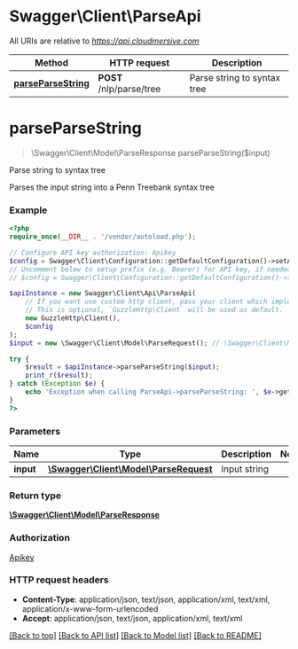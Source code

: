 # Swagger\Client\ParseApi

All URIs are relative to *https://api.cloudmersive.com*

Method | HTTP request | Description
------------- | ------------- | -------------
[**parseParseString**](ParseApi.md#parseParseString) | **POST** /nlp/parse/tree | Parse string to syntax tree


# **parseParseString**
> \Swagger\Client\Model\ParseResponse parseParseString($input)

Parse string to syntax tree

Parses the input string into a Penn Treebank syntax tree

### Example
```php
<?php
require_once(__DIR__ . '/vendor/autoload.php');

// Configure API key authorization: Apikey
$config = Swagger\Client\Configuration::getDefaultConfiguration()->setApiKey('Apikey', 'YOUR_API_KEY');
// Uncomment below to setup prefix (e.g. Bearer) for API key, if needed
// $config = Swagger\Client\Configuration::getDefaultConfiguration()->setApiKeyPrefix('Apikey', 'Bearer');

$apiInstance = new Swagger\Client\Api\ParseApi(
    // If you want use custom http client, pass your client which implements `GuzzleHttp\ClientInterface`.
    // This is optional, `GuzzleHttp\Client` will be used as default.
    new GuzzleHttp\Client(),
    $config
);
$input = new \Swagger\Client\Model\ParseRequest(); // \Swagger\Client\Model\ParseRequest | Input string

try {
    $result = $apiInstance->parseParseString($input);
    print_r($result);
} catch (Exception $e) {
    echo 'Exception when calling ParseApi->parseParseString: ', $e->getMessage(), PHP_EOL;
}
?>
```

### Parameters

Name | Type | Description  | Notes
------------- | ------------- | ------------- | -------------
 **input** | [**\Swagger\Client\Model\ParseRequest**](../Model/ParseRequest.md)| Input string |

### Return type

[**\Swagger\Client\Model\ParseResponse**](../Model/ParseResponse.md)

### Authorization

[Apikey](../../README.md#Apikey)

### HTTP request headers

 - **Content-Type**: application/json, text/json, application/xml, text/xml, application/x-www-form-urlencoded
 - **Accept**: application/json, text/json, application/xml, text/xml

[[Back to top]](#) [[Back to API list]](../../README.md#documentation-for-api-endpoints) [[Back to Model list]](../../README.md#documentation-for-models) [[Back to README]](../../README.md)

